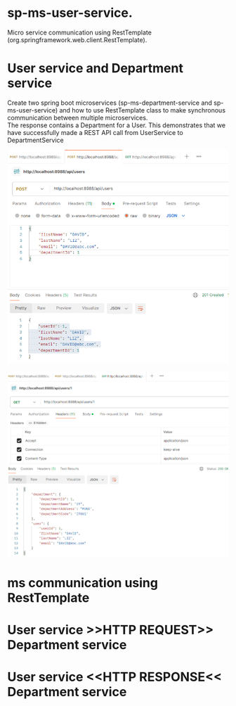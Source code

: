 # sp-ms-user-service.
Micro service communication using RestTemplate (org.springframework.web.client.RestTemplate).
# User service and Department service
Create two spring boot microservices (sp-ms-department-service and sp-ms-user-service) and how to use RestTemplate class to make synchronous communication between multiple microservices.  
The response contains a Department for a User. This demonstrates that we have successfully made a REST API call from UserService to DepartmentService

![alt text](image.png)

![alt text](image-1.png)

# ms communication using RestTemplate
# User service >>HTTP REQUEST>> Department service
# User service <<HTTP RESPONSE<< Department service
